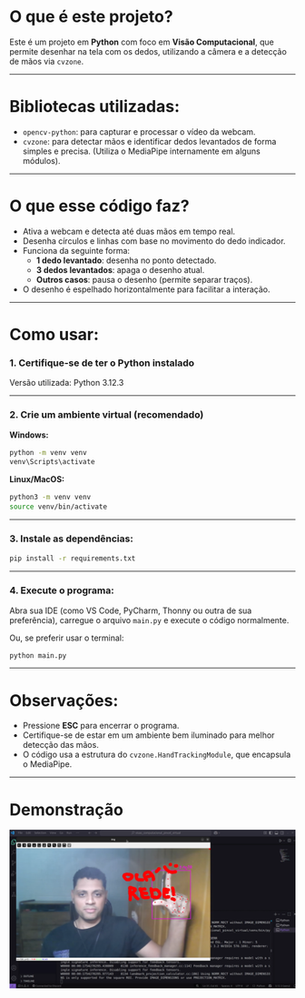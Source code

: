 # O que é este projeto?

Este é um projeto em **Python** com foco em **Visão Computacional**, que permite desenhar na tela com os dedos, utilizando a câmera e a detecção de mãos via `cvzone`.

---

# Bibliotecas utilizadas:

- `opencv-python`: para capturar e processar o vídeo da webcam.
- `cvzone`: para detectar mãos e identificar dedos levantados de forma simples e precisa. (Utiliza o MediaPipe internamente em alguns módulos).

---

# O que esse código faz?

- Ativa a webcam e detecta até duas mãos em tempo real.
- Desenha círculos e linhas com base no movimento do dedo indicador.
- Funciona da seguinte forma:
  - **1 dedo levantado**: desenha no ponto detectado.
  - **3 dedos levantados**: apaga o desenho atual.
  - **Outros casos**: pausa o desenho (permite separar traços).
- O desenho é espelhado horizontalmente para facilitar a interação.

---

# Como usar:

### 1. Certifique-se de ter o Python instalado  
Versão utilizada: Python 3.12.3

---

### 2. Crie um ambiente virtual (recomendado)

**Windows:**

```bash
python -m venv venv
venv\Scripts\activate
```

**Linux/MacOS:**

```bash
python3 -m venv venv
source venv/bin/activate
```

---

### 3. Instale as dependências:

```bash
pip install -r requirements.txt
```

---

### 4. Execute o programa:

Abra sua IDE (como VS Code, PyCharm, Thonny ou outra de sua preferência), carregue o arquivo `main.py` e execute o código normalmente.

Ou, se preferir usar o terminal:

```bash
python main.py
```

---

# Observações:

- Pressione **ESC** para encerrar o programa.
- Certifique-se de estar em um ambiente bem iluminado para melhor detecção das mãos.
- O código usa a estrutura do `cvzone.HandTrackingModule`, que encapsula o MediaPipe.

---

# Demonstração
![Erro ao carregar imagem de demonstração](demo.png)
